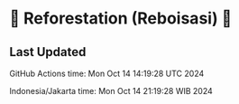 
# 🌳 Reforestation (Reboisasi) 🌲

## Last Updated

GitHub Actions time: Mon Oct 14 14:19:28 UTC 2024

Indonesia/Jakarta time: Mon Oct 14 21:19:28 WIB 2024
